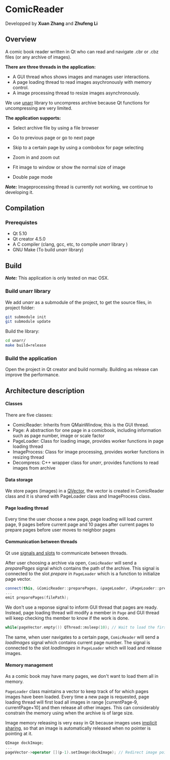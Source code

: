 # ComicReader

Developped by **Xuan Zhang** and **Zhufeng Li**

## Overview

A comic book reader written in Qt who can read and navigate .cbr or .cbz files (or any archive of images).

**There are three threads in the application:**

* A GUI thread whos shows images and manages user interactions.
* A page loading thread to read images asychronously with memory control.
* A image processing thread to resize images asynchronously.

We use [unarr](https://github.com/zeniko/unarr) library to uncompress archive because Qt functions for uncompressing are very limited.

**The application supports:**

* Select archive file by using a file browser


* Go to previous page or go to next page


* Skip to a certain page by using a combobox for page selecting
* Zoom in and zoom out
* Fit image to window or show the normal size of image
* Double page mode

***Note:*** Imageprocessing thread is currently not working, we continue to developing it.

## Compilation

### Prerequistes

* Qt 5.10
* Qt creator 4.5.0
* A C compiler (clang, gcc, etc,  to compile *unarr* library )
* GNU Make (To build *unarr* library)

## Build

***Note:*** This application is only tested on mac OSX.

### Build unarr library

We add *unarr* as a submodule of the project, to get the source files, in project folder:

```bash
git submodule init
git submodule update
```

Build the library:

```bash
cd unarr/
make build=release
```

### Build the application

Open the project in Qt creator and build normally. Building as release can improve the performance.

## Architecture description

#### Classes

There are five classes:

* ComicReader: Inherits from QMainWindow, this is the GUI thread.
* Page: A abstraction for one page in a comicbook, including information such as page number, image or scale factor
* PageLoader: Class for loading image, provides worker functions in page loading thread
* ImageProcess: Class for image processing, provides worker functions in resizing thread
* Decompress: C++ wrapper class for *unarr*, provides functions to read images from archive

#### Data storage

We store pages (images) in a [QVector](http://doc.qt.io/qt-5/qvector.html)<Page>, the vector is created in ComicReader class and it is shared with PageLoader class and ImageProcess class.

#### Page loading thread

Every time the user choose a new page, page loading will load current page, 9 pages before current page and 10 pages after current pages to prepare pages before user moves to neighbor pages

#### Communication between threads

Qt use [signals and slots](http://doc.qt.io/archives/qt-4.8/signalsandslots.html) to communicate between threads.

After user choosing a archive via open, ```ComicReader``` will send a *preparePages* signal which contains the path of the archive. This signal is connected to the slot *prepare* in ```PageLoader``` which is a function to initialize page vector. 

```c++
connect(this, &ComicReader::preparePages, &pageLoader, &PageLoader::prepare);
...
emit preparePages(filePath);
```

We don't use a reponse signal to inform GUI thread that pages are ready. Instead, page loading thread will modify a member in ```Page``` and GUI thread will keep checking ths member to know if the work is done.

```c++
while(pageVector.empty()) QThread::msleep(10); // Wait to load the first element
```

The same, when user navigates to a certain page, ```ComicReader``` will send a *loadImages* signal which contains current page number. The signal is connected to the slot *loadImages* in ```PageLoader``` which will load and release images.

#### Memory management

As a comic book may have many pages, we don't want to load them all in memory.

```PageLoader``` class maintains a vector to keep track of for which pages images have been loaded. Every time a new page is requested, page loading thread will first load all images in range [currentPage-9, currentPage+10] and then release all other images. This can considerably constrain the memory using when the archive is of large size.

Image memory releasing is very easy in Qt because images uses [implicit sharing](http://doc.qt.io/qt-5/implicit-sharing.html), so that an image is automatically released when no pointer is pointing at it.

```c++
QImage dockImage;
...
pageVector->operator [](p-1).setImage(dockImage); // Redirect image pointer to release image memory
```
